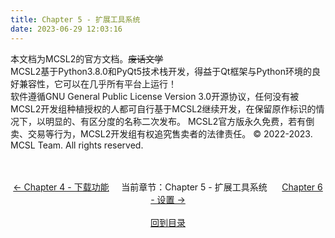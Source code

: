 ```yaml
---
title: Chapter 5 - 扩展工具系统
date: 2023-06-29 12:03:16
---
```

本文档为MCSL2的官方文档。~~废话文学~~  
MCSL2基于Python3.8.0和PyQt5技术栈开发，得益于Qt框架与Python环境的良好兼容性，它可以在几乎所有平台上运行！  
软件遵循GNU General Public License Version 3.0开源协议，任何没有被MCSL2开发组种植授权的人都可自行基于MCSL2继续开发，在保留原作标识的情况下，以明显的、有区分度的名称二次发布。
MCSL2官方版永久免费，若有倒卖、交易等行为，MCSL2开发组有权追究售卖者的法律责任。
© 2022-2023. MCSL Team. All rights reserved.

<div>
    <center>
        <br><br>
        <a href="/MCSL2Guide/Chapter-4.html">← Chapter 4 - 下载功能</a>&nbsp;&nbsp;&nbsp;&nbsp;&nbsp;当前章节：Chapter 5 - 扩展工具系统&nbsp;&nbsp;&nbsp;&nbsp;&nbsp;
        <a href="/MCSL2Guide/Chapter-6.html">Chapter 6 - 设置 →</a>
        <br><br><a href="/MCSL2Guide">回到目录</a>
    </center>
</div>